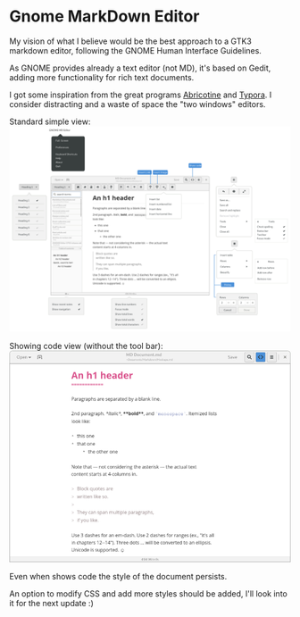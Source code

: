 # Gnome MarkDown Editor

My vision of what I believe would be the best approach to a GTK3 markdown editor, following the GNOME Human Interface Guidelines.

As GNOME provides already a text editor (not MD), it's based on Gedit, adding more functionality for rich text documents.

I got some inspiration from the great programs [Abricotine](http://abricotine.brrd.fr) and [Typora](https://typora.io). I consider distracting and a waste of space the "two windows" editors. 

Standard simple view:
![alt text](https://github.com/gnacho/Gnome-MD/blob/master/Main.png)

Showing code view (without the tool bar):
![alt text](https://github.com/gnacho/Gnome-MD/blob/master/Code_View.png)

Even when shows code the style of the document persists.

An option to modify CSS and add more styles should be added, I'll look into it for the next update :)
